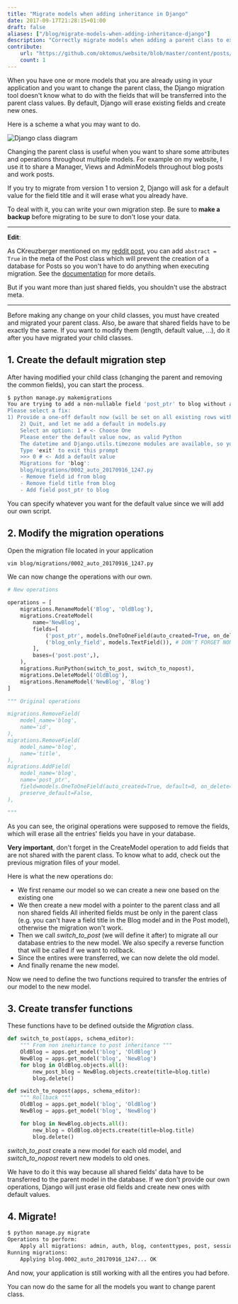 ```yaml
---
title: "Migrate models when adding inheritance in Django"
date: 2017-09-17T21:28:15+01:00
draft: false
aliases: ["/blog/migrate-models-when-adding-inheritance-django"]
description: "Correctly migrate models when adding a parent class to exisint models."
contribute:
    url: "https://github.com/oktomus/website/blob/master/content/posts/2017/migrate-models-when-adding-inheritance-django.md"
    count: 1
---
```


When you have one or more models that you are already using in your application and you want to change the parent class, the Django migration tool doesn't know what to do with the fields that will be transferred into the parent class values. By default, Django will erase existing fields and create new ones.

Here is a scheme a what you may want to do.

![Django class diagram](/2017/django/migrate-models-diagram.png)

Changing the parent class is useful when you want to share some attributes and operations throughout multiple models. For example on my website, I use it to share a Manager, Views and AdminModels throughout blog posts and work posts.

If you try to migrate from version 1 to version 2, Django will ask for a default value for the field title and it will erase what you already have.

To deal with it, you can write your own migration step. Be sure to **make a backup** before migrating to be sure to don't lose your data.

---------

**Edit**:

As CKreuzberger mentioned on my [reddit post](https://www.reddit.com/r/django/comments/70mew2/article_migrate_models_when_adding_inheritance_in/dn4ay1s/), you can add `abstract = True` in the meta of the Post class which will prevent the creation of a database for Posts so you won't have to do anything when executing migration. See the [documentation](https://docs.djangoproject.com/en/1.11/topics/db/models/#abstract-base-classes) for more details.

But if you want more than just shared fields, you shouldn't use the abstract meta.

---------


Before making any change on your child classes, you must have created and migrated your parent class. Also, be aware that shared fields have to be exactly the same. If you want to modify them (length, default value, ...), do it after you have migrated your child classes.

## 1. Create the default migration step

After having modified your child class (changing the parent and removing the common fields), you can start the process.

```sh
$ python manage.py makemigrations
You are trying to add a non-nullable field 'post_ptr' to blog without a default; we can't do that (the database needs something to populate existing rows).
Please select a fix:
1) Provide a one-off default now (will be set on all existing rows with a null value for this column)
    2) Quit, and let me add a default in models.py
    Select an option: 1 # <- Choose One
    Please enter the default value now, as valid Python
    The datetime and Django.utils.timezone modules are available, so you can do e.g. timezone.now
    Type 'exit' to exit this prompt
    >>> 0 # <- Add a default value
    Migrations for 'blog':
    blog/migrations/0002_auto_20170916_1247.py
    - Remove field id from blog
    - Remove field title from blog
    - Add field post_ptr to blog
```

You can specify whatever you want for the default value since we will add our own script.

## 2. Modify the migration operations

Open the migration file located in your application

```sh
vim blog/migrations/0002_auto_20170916_1247.py
```

We can now change the operations with our own.

```python
# New operations

operations = [
    migrations.RenameModel('Blog', 'OldBlog'),
    migrations.CreateModel(
        name='NewBlog',
        fields=[
            ('post_ptr', models.OneToOneField(auto_created=True, on_delete=Django.db.models.deletion.CASCADE, parent_link=True, primary_key=True, serialize=False, to='post.Post')),
            ('blog_only_field', models.TextField()), # DON'T FORGET NON COMMON FIELDS
        ],
        bases=('post.post',),
    ),
    migrations.RunPython(switch_to_post, switch_to_nopost),
    migrations.DeleteModel('OldBlog'),
    migrations.RenameModel('NewBlog', 'Blog')
]

""" Original operations

migrations.RemoveField(
    model_name='blog',
    name='id',
),
migrations.RemoveField(
    model_name='blog',
    name='title',
),
migrations.AddField(
    model_name='blog',
    name='post_ptr',
    field=models.OneToOneField(auto_created=True, default=0, on_delete=Django.db.models.deletion.CASCADE, parent_link=True, primary_key=True, serialize=False, to='post.Post'),
    preserve_default=False,
),

"""
 ```

As you can see, the original operations were supposed to remove the fields, which will erase all the entries' fields you have in your database.

**Very important**, don't forget in the CreateModel operation to add fields that are not shared with the parent class. To know what to add, check out the previous migration files of your model.

Here is what the new operations do:
- We first rename our model so we can create a new one based on the existing one
- We then create a new model with a pointer to the parent class and all non shared fields
    All inherited fields must be only in the parent class (e.g. you can't have a field title in the Blog model and in the Post model), otherwise the migration won't work.
- Then we call *switch_to_post* (we will define it after) to migrate all our database entries to the new model. We also specify a reverse function that will be called if we want to rollback.
- Since the entires were transferred, we can now delete the old model.
- And finally rename the new model.

Now we need to define the two functions required to transfer the entries of our model to the new model.

## 3. Create transfer functions

These functions have to be defined outside the *Migration* class.

```python
def switch_to_post(apps, schema_editor):
    """ From non inehirtance to post inheritance """
    OldBlog = apps.get_model('blog', 'OldBlog')
    NewBlog = apps.get_model('blog', 'NewBlog')
    for blog in OldBlog.objects.all():
        new_post_blog = NewBlog.objects.create(title=blog.title)
        blog.delete()

def switch_to_nopost(apps, schema_editor):
    """ Rollback """
    OldBlog = apps.get_model('blog', 'OldBlog')
    NewBlog = apps.get_model('blog', 'NewBlog')

    for blog in NewBlog.objects.all():
        new_blog = OldBlog.objects.create(title=blog.title)
        blog.delete()
```

*switch_to_post* create a new model for each old model, and *switch_to_nopost* revert new models to old ones.

We have to do it this way because all shared fields' data have to be transferred to the parent model in the database. If we don't provide our own operations, Django will just erase old fields and create new ones with default values.


## 4. Migrate!

```sh
$ python manage.py migrate
Operations to perform:
    Apply all migrations: admin, auth, blog, contenttypes, post, sessions
Running migrations:
    Applying blog.0002_auto_20170916_1247... OK
```

And now, your application is still working with all the entires you had before.

You can now do the same for all the models you want to change parent class.
